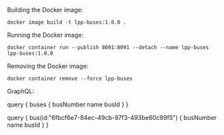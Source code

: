 Building the Docker image: 

`docker image build -t lpp-buses:1.0.0 .`

Running the Docker image:

`docker container run --publish 8091:8091 --detach --name lpp-buses lpp-buses:1.0.0`

Removing the Docker image:

`docker container remove --force lpp-buses`

GraphQL:

query {
  buses {
    busNumber
    name
    busId
  }
}


query {
  bus(id:"6fbcf6e7-84ec-49cb-97f3-493be60c89f5") {
    busNumber
    name
    busId
  }
}